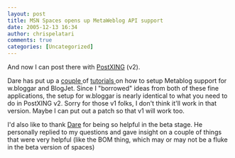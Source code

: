 ```yaml
---
layout: post
title: MSN Spaces opens up MetaWeblog API support
date: 2005-12-13 16:34
author: chrispelatari
comments: true
categories: [Uncategorized]
---
```


<p>And now I can post there with <a href="http://postxing.net">PostXING</a> (v2).</p>
<p>Dare has put up a <a href="http://www.25hoursaday.com/weblog/PermaLink.aspx?guid=50920c46-f405-4f8f-85b3-6c2d18330c64">couple 
</a>of <a href="http://www.25hoursaday.com/weblog/PermaLink.aspx?guid=f7a05332-7838-40ed-bcc2-af2667f79a77">tutorials 
</a>on how to setup Metablog support for w.bloggar and BlogJet. Since I 
"borrowed" ideas from both of these fine applications, the setup for w.bloggar 
is nearly identical to what you need to do in PostXING v2. Sorry for those v1 
folks, I don't think it'll work in that version. Maybe I can put out a patch so 
that v1 will work too.</p>
<p>I'd also like to thank <a href="http://www.25hoursaday.com/weblog/">Dare</a> for being so helpful in 
the beta stage. He personally replied to my questions and gave insight on a 
couple of things that were very helpful (like the BOM thing, which may or may 
not be a fluke in the beta version of spaces)</p>
